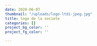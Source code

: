 ```yaml
---
date: 2020-06-07
thumbnail: "/uploads/logo-ltdi-jpeg.jpg"
title: logo de la societe
categories: []
project_bg_color: ''
project_fg_color: ''

---
```

